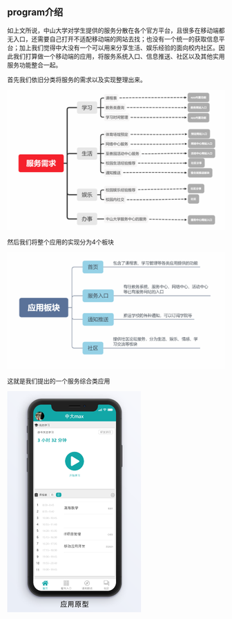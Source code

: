 ## program介绍

如上文所说，中山大学对学生提供的服务分散在各个官方平台，且很多在移动端都无入口，还需要自己打开不适配移动端的网站去找；也没有一个统一的获取信息平台；加上我们觉得中大没有一个可以用来分享生活、娱乐经验的面向校内社区。因此我们打算做一个移动端的应用，将服务系统入口、信息推送、社区以及其他实用服务功能整合一起。    

首先我们依旧分类将服务的需求以及实现整理出来。

![image-20200505122546073](./img/image-20200505122546073.png)

然后我们将整个应用的实现分为4个板块

![image-20200505123841279](./img/image-20200505123841279.png)

这就是我们提出的一个服务综合类应用

<img src="./img/image-20200505140349324.png" alt="image-20200505140349324" style="zoom:50%;" />